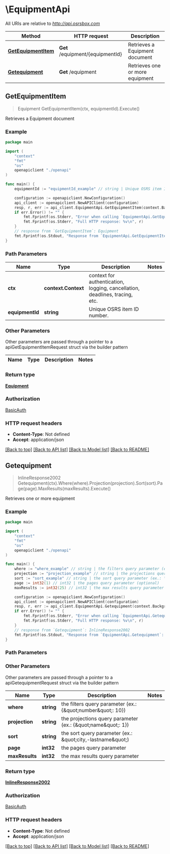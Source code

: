 # \EquipmentApi

All URIs are relative to *http://api.osrsbox.com*

Method | HTTP request | Description
------------- | ------------- | -------------
[**GetEquipmentItem**](EquipmentApi.md#GetEquipmentItem) | **Get** /equipment/{equipmentId} | Retrieves a Equipment document
[**Getequipment**](EquipmentApi.md#Getequipment) | **Get** /equipment | Retrieves one or more equipment



## GetEquipmentItem

> Equipment GetEquipmentItem(ctx, equipmentId).Execute()

Retrieves a Equipment document

### Example

```go
package main

import (
    "context"
    "fmt"
    "os"
    openapiclient "./openapi"
)

func main() {
    equipmentId := "equipmentId_example" // string | Unique OSRS item ID number.

    configuration := openapiclient.NewConfiguration()
    api_client := openapiclient.NewAPIClient(configuration)
    resp, r, err := api_client.EquipmentApi.GetEquipmentItem(context.Background(), equipmentId).Execute()
    if err.Error() != "" {
        fmt.Fprintf(os.Stderr, "Error when calling `EquipmentApi.GetEquipmentItem``: %v\n", err)
        fmt.Fprintf(os.Stderr, "Full HTTP response: %v\n", r)
    }
    // response from `GetEquipmentItem`: Equipment
    fmt.Fprintf(os.Stdout, "Response from `EquipmentApi.GetEquipmentItem`: %v\n", resp)
}
```

### Path Parameters


Name | Type | Description  | Notes
------------- | ------------- | ------------- | -------------
**ctx** | **context.Context** | context for authentication, logging, cancellation, deadlines, tracing, etc.
**equipmentId** | **string** | Unique OSRS item ID number. | 

### Other Parameters

Other parameters are passed through a pointer to a apiGetEquipmentItemRequest struct via the builder pattern


Name | Type | Description  | Notes
------------- | ------------- | ------------- | -------------


### Return type

[**Equipment**](Equipment.md)

### Authorization

[BasicAuth](../README.md#BasicAuth)

### HTTP request headers

- **Content-Type**: Not defined
- **Accept**: application/json

[[Back to top]](#) [[Back to API list]](../README.md#documentation-for-api-endpoints)
[[Back to Model list]](../README.md#documentation-for-models)
[[Back to README]](../README.md)


## Getequipment

> InlineResponse2002 Getequipment(ctx).Where(where).Projection(projection).Sort(sort).Page(page).MaxResults(maxResults).Execute()

Retrieves one or more equipment

### Example

```go
package main

import (
    "context"
    "fmt"
    "os"
    openapiclient "./openapi"
)

func main() {
    where := "where_example" // string | the filters query parameter (ex.: {\"number\": 10}) (optional)
    projection := "projection_example" // string | the projections query parameter (ex.: {\"name\": 1}) (optional)
    sort := "sort_example" // string | the sort query parameter (ex.: \"city,-lastname\") (optional)
    page := int32(1) // int32 | the pages query parameter (optional)
    maxResults := int32(25) // int32 | the max results query parameter (optional)

    configuration := openapiclient.NewConfiguration()
    api_client := openapiclient.NewAPIClient(configuration)
    resp, r, err := api_client.EquipmentApi.Getequipment(context.Background()).Where(where).Projection(projection).Sort(sort).Page(page).MaxResults(maxResults).Execute()
    if err.Error() != "" {
        fmt.Fprintf(os.Stderr, "Error when calling `EquipmentApi.Getequipment``: %v\n", err)
        fmt.Fprintf(os.Stderr, "Full HTTP response: %v\n", r)
    }
    // response from `Getequipment`: InlineResponse2002
    fmt.Fprintf(os.Stdout, "Response from `EquipmentApi.Getequipment`: %v\n", resp)
}
```

### Path Parameters



### Other Parameters

Other parameters are passed through a pointer to a apiGetequipmentRequest struct via the builder pattern


Name | Type | Description  | Notes
------------- | ------------- | ------------- | -------------
 **where** | **string** | the filters query parameter (ex.: {\&quot;number\&quot;: 10}) | 
 **projection** | **string** | the projections query parameter (ex.: {\&quot;name\&quot;: 1}) | 
 **sort** | **string** | the sort query parameter (ex.: \&quot;city,-lastname\&quot;) | 
 **page** | **int32** | the pages query parameter | 
 **maxResults** | **int32** | the max results query parameter | 

### Return type

[**InlineResponse2002**](inline_response_200_2.md)

### Authorization

[BasicAuth](../README.md#BasicAuth)

### HTTP request headers

- **Content-Type**: Not defined
- **Accept**: application/json

[[Back to top]](#) [[Back to API list]](../README.md#documentation-for-api-endpoints)
[[Back to Model list]](../README.md#documentation-for-models)
[[Back to README]](../README.md)

